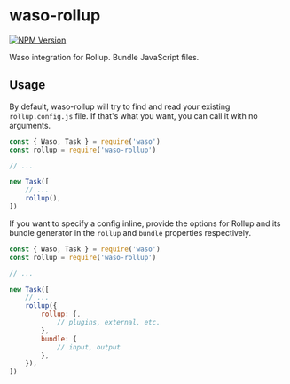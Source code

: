 # waso-rollup

<a href="https://npmjs.org/package/waso-rollup"><img src="https://img.shields.io/npm/v/waso-rollup.svg" alt="NPM Version"/></a>

Waso integration for Rollup. Bundle JavaScript files.

## Usage

By default, waso-rollup will try to find and read your existing `rollup.config.js` file. If that's what you want, you can call it with no arguments.

```js
const { Waso, Task } = require('waso')
const rollup = require('waso-rollup')

// ...

new Task([
	// ...
	rollup(),
])
```

If you want to specify a config inline, provide the options for Rollup and its bundle generator in the `rollup` and `bundle` properties respectively.

```js
const { Waso, Task } = require('waso')
const rollup = require('waso-rollup')

// ...

new Task([
	// ...
	rollup({
		rollup: {,
			// plugins, external, etc.
		},
		bundle: {
			// input, output
		},
	}),
])
```
